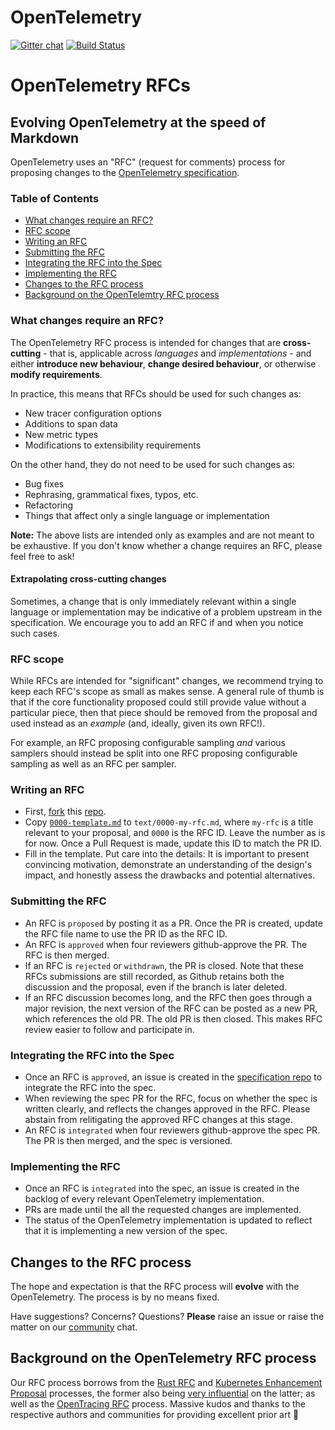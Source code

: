 # OpenTelemetry
[![Gitter chat][gitter-image]][gitter-url]
[![Build Status][circleci-image]][circleci-url]

# OpenTelemetry RFCs
## Evolving OpenTelemetry at the speed of Markdown

OpenTelemetry uses an "RFC" (request for comments) process for proposing changes to the [OpenTelemetry specification](https://github.com/open-telemetry/opentelemetry-specification).

### Table of Contents

* [What changes require an RFC?](#what-changes-require-an-rfc)
* [RFC scope](#rfc-scope)
* [Writing an RFC](#writing-an-rfc)
* [Submitting the RFC](#submitting-the-rfc)
* [Integrating the RFC into the Spec](#integrating-the-rfc-into-the-spec)
* [Implementing the RFC](#implementing-the-rfc)
* [Changes to the RFC process](#changes-to-the-rfc-process)
* [Background on the OpenTelemtry RFC process](#background-on-the-opentelemetry-rfc-process)

### What changes require an RFC?

The OpenTelemetry RFC process is intended for changes that are **cross-cutting** - that is, applicable across *languages* and *implementations* - and either **introduce new behaviour**, **change desired behaviour**, or otherwise **modify requirements**.

In practice, this means that RFCs should be used for such changes as:

* New tracer configuration options
* Additions to span data
* New metric types
* Modifications to extensibility requirements

On the other hand, they do not need to be used for such changes as:

* Bug fixes
* Rephrasing, grammatical fixes, typos, etc.
* Refactoring
* Things that affect only a single language or implementation

**Note:** The above lists are intended only as examples and are not meant to be exhaustive. If you don't know whether a change requires an RFC, please feel free to ask!

#### Extrapolating cross-cutting changes

Sometimes, a change that is only immediately relevant within a single language or implementation may be indicative of a problem upstream in the specification. We encourage you to add an RFC if and when you notice such cases.

### RFC scope

While RFCs are intended for "significant" changes, we recommend trying to keep each RFC's scope as small as makes sense. A general rule of thumb is that if the core functionality proposed could still provide value without a particular piece, then that piece should be removed from the proposal and used instead as an *example* (and, ideally, given its own RFC!).

For example, an RFC proposing configurable sampling *and* various samplers should instead be split into one RFC proposing configurable sampling as well as an RFC per sampler.

### Writing an RFC

* First, [fork](https://help.github.com/en/articles/fork-a-repo) this [repo](https://github.com/open-telemetry/oteps).
* Copy [`0000-template.md`](./0000-template.md) to `text/0000-my-rfc.md`, where `my-rfc` is a title relevant to your proposal, and `0000` is the RFC ID. Leave the number as is for now. Once a Pull Request is made, update this ID to match the PR ID.
* Fill in the template. Put care into the details: It is important to present convincing motivation, demonstrate an understanding of the design's impact, and honestly assess the drawbacks and potential alternatives.

### Submitting the RFC
* An RFC is `proposed` by posting it as a PR. Once the PR is created, update the RFC file name to use the PR ID as the RFC ID.
* An RFC is `approved` when four reviewers github-approve the PR. The RFC is then merged.
* If an RFC is `rejected` or `withdrawn`, the PR is closed. Note that these RFCs submissions are still recorded, as Github retains both the discussion and the proposal, even if the branch is later deleted.
* If an RFC discussion becomes long, and the RFC then goes through a major revision, the next version of the RFC can be posted as a new PR, which references the old PR. The old PR is then closed. This makes RFC review easier to follow and participate in.

### Integrating the RFC into the Spec
* Once an RFC is `approved`, an issue is created in the [specification repo](https://github.com/open-telemetry/opentelemetry-specification) to integrate the RFC into the spec.
* When reviewing the spec PR for the RFC, focus on whether the spec is written clearly, and reflects the changes approved in the RFC. Please abstain from relitigating the approved RFC changes at this stage.
* An RFC is `integrated` when four reviewers github-approve the spec PR. The PR is then merged, and the spec is versioned.

### Implementing the RFC
* Once an RFC is `integrated` into the spec, an issue is created in the backlog of every relevant OpenTelemetry implementation.
* PRs are made until the all the requested changes are implemented.
* The status of the OpenTelemetry implementation is updated to reflect that it is implementing a new version of the spec.

## Changes to the RFC process

The hope and expectation is that the RFC process will **evolve** with the OpenTelemetry. The process is by no means fixed.

Have suggestions? Concerns? Questions? **Please** raise an issue or raise the matter on our [community](https://github.com/open-telemetry/community) chat.

## Background on the OpenTelemetry RFC process

Our RFC process borrows from the [Rust RFC](https://github.com/rust-lang/rfcs) and [Kubernetes Enhancement Proposal](https://github.com/kubernetes/enhancements) processes, the former also being [very influential](https://github.com/kubernetes/enhancements/blob/master/keps/0001-kubernetes-enhancement-proposal-process.md#prior-art) on the latter; as well as the [OpenTracing RFC](https://github.com/opentracing/specification/tree/master/rfc) process. Massive kudos and thanks to the respective authors and communities for providing excellent prior art 💖

[circleci-image]: https://circleci.com/gh/open-telemetry/rfcs.svg?style=svg 
[circleci-url]: https://circleci.com/gh/open-telemetry/rfcs
[gitter-image]: https://badges.gitter.im/open-telemetry/opentelemetry-specification.svg 
[gitter-url]: https://gitter.im/open-telemetry/opentelemetry-specification?utm_source=badge&utm_medium=badge&utm_campaign=pr-badge&utm_content=badge
